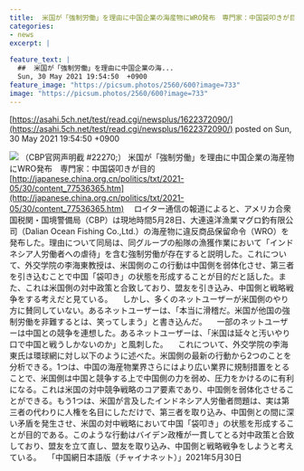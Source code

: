 ```yaml
---
title:  米国が「強制労働」を理由に中国企業の海産物にWRO発布　専門家：中国袋叩きが目的  
categories:
- news
excerpt: |
  
feature_text: |
  ##  米国が「強制労働」を理由に中国企業の海...
  Sun, 30 May 2021 19:54:50  +0900
feature_image: "https://picsum.photos/2560/600?image=733"
image: "https://picsum.photos/2560/600?image=733"
---
```


[https://asahi.5ch.net/test/read.cgi/newsplus/1622372090/](https://asahi.5ch.net/test/read.cgi/newsplus/1622372090/)
posted on Sun, 30 May 2021 19:54:50  +0900

<!--more-->

![](http://world.people.com.cn/NMediaFile/2021/0530/MAIN202105301002000505930628652.png) （CBP官网声明截 #22270;） 米国が「強制労働」を理由に中国企業の海産物にWRO発布　専門家：中国袋叩きが目的 [http://japanese.china.org.cn/politics/txt/2021-05/30/content_77536365.htm](http://japanese.china.org.cn/politics/txt/2021-05/30/content_77536365.htm) 　ロイター通信の報道によると、アメリカ合衆国税関・国境警備局（CBP）は現地時間5月28日、大連遠洋漁業マグロ釣有限公司（Dalian Ocean Fishing Co.,Ltd.）の海産物に違反商品保留命令（WRO）を発布した。理由について同局は、同グループの船隊の漁獲作業において「インドネシア人労働者への虐待」を含む強制労働が存在すると説明した。これについて、外交学院の李海東教授は、米国側のこの行動は中国側を弱体化させ、第三者を引き込むことで中国「袋叩き」の状態を形成することが目的だと話した。また、これは米国側の対中政策と合致しており、盟友を引き込み、中国側と戦略戦争をする考えだと見ている。 　しかし、多くのネットユーザーが米国側のやり方に賛同していない。あるネットユーザーは、「本当に滑稽だ。米国が他国の強制労働を非難するとは、笑ってしまう」と書き込んだ。 　一部のネットユーザーは中国との競争を連想した。あるネットユーザーは、「米国は延々と汚いやり口で中国と戦うしかないのか」と風刺した。 　これについて、外交学院の李海東氏は環球網に対し以下のように述べた。米国側の最新の行動から2つのことを分析できる。1つは、中国の海産物業界さらにはより広い業界に規制措置をとることで、米国側は中国と競争する上で中国側の力を弱め、圧力をかけるのに有利になる。これは米国の対中競争戦略のコア要素であり、中国側を弱体化させることができる。もう1つは、米国が言及したインドネシア人労働者問題は、実は第三者の代わりに人権を名目にしただけで、第三者を取り込み、中国側との間に深い矛盾を発生させ、米国の対中戦略において中国「袋叩き」の状態を形成することが目的である。このような行動はバイデン政権が一貫してとる対中政策と合致しており、盟友を立て直し、盟友を取り込み、中国側と戦略戦争をしようと考えている。 　「中国網日本語版（チャイナネット）」2021年5月30日
